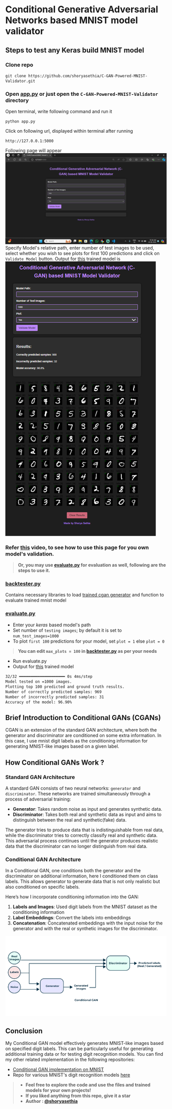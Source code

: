 # Conditional Generative Adversarial Networks based MNIST model validator
## Steps to test any Keras build MNIST model
### Clone repo
```
git clone https://github.com/shoryasethia/C-GAN-Powered-MNIST-Validator.git
```
### Open [app.py](https://github.com/shoryasethia/C-GAN-Powered-MNIST-Validator/blob/main/app.py) or just open the `C-GAN-Powered-MNIST-Validator` directory
Open terminal, write following command and run it
```
python app.py
```
Click on following url, displayed within terminal after running
```
http://127.0.0.1:5000
```
Following page will appear
![First look of webpage](https://github.com/shoryasethia/C-GAN-Powered-MNIST-Validator/blob/main/res/webpage-init.png)
Specify Model's relative path, enter number of test images to be used, select whether you wish to see plots for first 100 predictions and click on `Validate Model` button. Output for [this](https://github.com/shoryasethia/C-GAN-Powered-MNIST-Validator/blob/main/mnist-cnn.h5) trained model is
![Output](https://github.com/shoryasethia/C-GAN-Powered-MNIST-Validator/blob/main/res/webpage-output.png)

### Refer [this](https://github.com/shoryasethia/C-GAN-Powered-MNIST-Validator/blob/main/res/CGAN-MNIST-Validator-Demo.mp4) video, to see how to use this page for you own model's validation.

> **Or, you may use [evaluate.py](https://github.com/shoryasethia/C-GAN-Powered-MNIST-Validator/blob/main/evaluate.py) for evaluation as well, following are the steps to use it.**

### [backtester.py](https://github.com/shoryasethia/C-GAN-Powered-MNIST-Validator/blob/main/backtester.py)
Contains necessary libraries to load [trained cgan generator](https://github.com/shoryasethia/GAN/blob/main/conditional-gan-mnist/generator-mnist-cgan.h5) and function to evaluate trained mnist model

### [evaluate.py](https://github.com/shoryasethia/C-GAN-Powered-MNIST-Validator/blob/main/evaluate.py)
* Enter your *keras* based model's path
* Set number of `testing images`; by default it is set to `num_test_images=1000`
* To plot `first 100` predictions for your model, set `plot = 1` else `plot = 0`
> **You can edit `max_plots = 100` in [backtester.py](https://github.com/shoryasethia/C-GAN-Powered-MNIST-Validator/blob/main/backtester.py) as per your needs**
* Run evaluate.py
* Output for [this](https://github.com/shoryasethia/C-GAN-Powered-MNIST-Validator/blob/main/mnist-cnn.h5) trained model
```
32/32 ━━━━━━━━━━━━━━━━━━━━ 0s 4ms/step 
Model tested on =1000 images.
Plotting top 100 predicted and ground truth results.
Number of correctly predicted samples: 969
Number of incorrectly predicted samples: 31
Accuracy of the model: 96.90%
```


## Brief Introduction to Conditional GANs (CGANs)

CGAN is an extension of the standard GAN architecture, where both the generator and discriminator are conditioned on some extra information. In this case, I use mnist digit labels as the conditioning information for generating MNIST-like images based on a given label.

## How Conditional GANs Work ?

### Standard GAN Architecture

A standard GAN consists of two neural networks: `generator` and `discriminator`. These networks are trained simultaneously through a process of adversarial training:

- **Generator**: Takes random noise as input and generates synthetic data.
- **Discriminator**: Takes both real and synthetic data as input and aims to distinguish between the real and synthetic(fake) data.

The generator tries to produce data that is indistinguishable from real data, while the discriminator tries to correctly classify real and synthetic data. This adversarial process continues until the generator produces realistic data that the discriminator can no longer distinguish from real data.

### Conditional GAN Architecture

In a Conditional GAN, one conditions both the generator and the discriminator on additional information, here I conditioned them on class labels. This allows generator to generate data that is not only realistic but also conditioned on specific labels.

Here’s how I incorporate conditioning information into the GAN:

1. **Labels and Images**: Used digit labels from the MNIST dataset as the conditioning information
2. **Label Embeddings**: Convert the labels into embeddings
3. **Concatenation**: Concatenated embeddings with the input noise for the generator and with the real or synthetic images for the discriminator.

![CGAN basic architecture](https://github.com/shoryasethia/GAN/blob/main/conditional-gan-mnist/Conditional-GAN.png)

## Conclusion

My Conditional GAN model effectively generates MNIST-like images based on specified digit labels. This can be particularly useful for generating additional training data or for testing digit recognition models. You can find my other related implementation in the following repositories:
- [Conditional GAN implementation on MNIST](https://github.com/shoryasethia/GAN/tree/main/conditional-gan-mnist)
- Repo for various MNIST's digit recognition models [here](https://github.com/shoryasethia/Digit-Recognition)

> * **Feel free to explore the code and use the files and trained models for your own projects!**
> * **If you liked anything from this repo, give it a star**
> * **Author : [@shoryasethia](https://github.com/shoryasethia/)**
